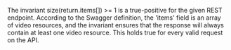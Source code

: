The invariant size(return.items[]) >= 1 is a true-positive for the given REST endpoint. According to the Swagger definition, the 'items' field is an array of video resources, and the invariant ensures that the response will always contain at least one video resource. This holds true for every valid request on the API.
